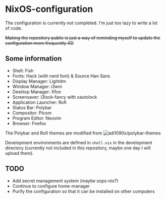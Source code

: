 # NixOS-configuration

The configuration is currently not completed. I'm just too lazy to write a lot of code.

~~Making the repository public is just a way of reminding myself to update the configuration more frequently XD~~

## Some information

- Shell: Fish
- Fonts: Hack (with nerd font) & Source Han Sans
- Display Manager: Lightdm
- Window Manager: i3wm
- Desktop Manager: Xfce
- Screensaver: i3lock-fancy with xautolock
- Application Launcher: Rofi
- Status Bar: Polybar
- Compositor: Picom
- Program Editor: Neovim
- Browser: Firefox

The Polybar and Rofi themes are modified from ![adi1090x/polybar-themes](https://github.com/adi1090x/polybar-themes)

Development environments are defined in `shell.nix` in the development directory (currently not included in this repository, maybe one day I will upload them).

## TODO

- Add secret management system (maybe sops-nix?)
- Continue to configure home-manager
- Purify the configuration so that it can be installed on other computers
